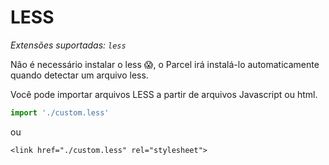 # LESS

_Extensões suportadas: `less`_

Não é necessário instalar o less 😱, o Parcel irá instalá-lo automaticamente quando detectar um arquivo less.

Você pode importar arquivos LESS a partir de arquivos Javascript ou html.

```javascript
import './custom.less'
```

ou

```markup
<link href="./custom.less" rel="stylesheet">
```

